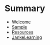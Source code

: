# Summary

* [Welcome](./welcome.md)  
* [Sample](./sample.html)  
* [Resources](./resources.md)  	
* [JankeLearning](./about-us.md)  

